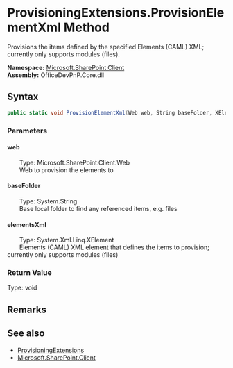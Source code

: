 # ProvisioningExtensions.ProvisionElementXml Method  
 Provisions the items defined by the specified Elements (CAML) XML; currently only supports modules (files).   

**Namespace:** [Microsoft.SharePoint.Client](Microsoft.SharePoint.Client.md)  
**Assembly:** OfficeDevPnP.Core.dll  
## Syntax
```C#
public static void ProvisionElementXml(Web web, String baseFolder, XElement elementsXml)
```
### Parameters
#### web  
&emsp;&emsp;Type: Microsoft.SharePoint.Client.Web  
&emsp;&emsp;Web to provision the elements to  

  

#### baseFolder  
&emsp;&emsp;Type: System.String  
&emsp;&emsp;Base local folder to find any referenced items, e.g. files  

  

#### elementsXml  
&emsp;&emsp;Type: System.Xml.Linq.XElement  
&emsp;&emsp;Elements (CAML) XML element that defines the items to provision; currently only supports modules (files)  

  

### Return Value
Type: void  

## Remarks
  
## See also
- [ProvisioningExtensions](Microsoft.SharePoint.Client.ProvisioningExtensions.md) 
- [Microsoft.SharePoint.Client](Microsoft.SharePoint.Client.md) 
